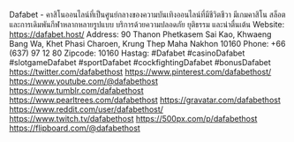 Dafabet - คาสิโนออนไลน์ที่เป็นศูนย์กลางของความบันเทิงออนไลน์ที่มีชีวิตชีวา มีเกมคาสิโน สล็อต และการเดิมพันกีฬาหลากหลายรูปแบบ บริการด้วยความปลอดภัย ยุติธรรม และน่าตื่นเต้น
Website: https://dafabet.host/
Address: 90 Thanon Phetkasem Sai Kao, Khwaeng Bang Wa, Khet Phasi Charoen, Krung Thep Maha Nakhon 10160
Phone: +66 (637) 97 12 80
Zipcode: 10160
Hastag: #Dafabet #casinoDafabet #slotgameDafabet #sportDafabet #cockfightingDafabet #bonusDafabet
https://twitter.com/dafabethost
https://www.pinterest.com/dafabethost/
https://www.youtube.com/@dafabethost
https://www.tumblr.com/dafabethost
https://www.pearltrees.com/dafabethost
https://gravatar.com/dafabethost
https://www.reddit.com/user/dafabethost/
https://www.twitch.tv/dafabethost
https://500px.com/p/dafabethost
https://flipboard.com/@dafabethost